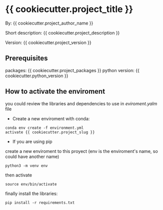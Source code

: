 # {{ cookiecutter.project_title }}

By: {{ cookiecutter.project_author_name }}

Short description: {{ cookiecutter.project_description }}

Version: {{ cookiecutter.project_version }}

## Prerequisites
packages: {{ cookiecutter.project_packages }}
python version: {{ cookiecutter.python_version }}


## How to activate the enviroment
you could review the libraries and dependencies to use in *eviroment.yalm* file

- Create a new enviroment with conda:

```
conda env create -f environment.yml
activate {{ cookiecutter.project_slug }}
```

- If you are using pip
  
create a new enviroment to this proyect (env is the enviroment's name, so could have another name) 

``` 
python3 -m venv env
```

then activate

``` 
source env/bin/activate
```
finally install the libraries:

``` 
pip install -r requirements.txt 
```


